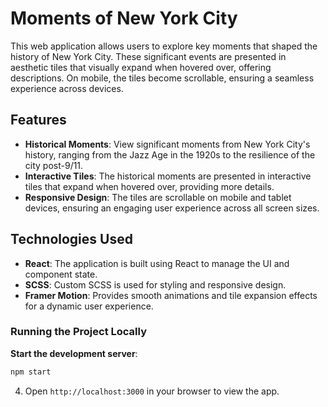 # Moments of New York City

This web application allows users to explore key moments that shaped the history of New York City. These significant events are presented in aesthetic tiles that visually expand when hovered over, offering descriptions. On mobile, the tiles become scrollable, ensuring a seamless experience across devices.

## Features

- **Historical Moments**: View significant moments from New York City's history, ranging from the Jazz Age in the 1920s to the resilience of the city post-9/11.
- **Interactive Tiles**: The historical moments are presented in interactive tiles that expand when hovered over, providing more details.
- **Responsive Design**: The tiles are scrollable on mobile and tablet devices, ensuring an engaging user experience across all screen sizes.

## Technologies Used

- **React**: The application is built using React to manage the UI and component state.
- **SCSS**: Custom SCSS is used for styling and responsive design.
- **Framer Motion**: Provides smooth animations and tile expansion effects for a dynamic user experience.

### Running the Project Locally

**Start the development server**:

```bash
npm start
```

4. Open `http://localhost:3000` in your browser to view the app.
